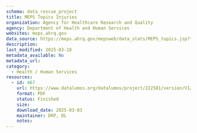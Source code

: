 ```yaml
---
schema: data_rescue_project 
title: MEPS Topics Injuries
organization: Agency for Healthcare Research and Quality
agency: Department of Health and Human Services
websites: meps.ahrq.gov
data_source: https://meps.ahrq.gov/mepsweb/data_stats/MEPS_topics.jsp?topicid=30Z-1
description: 
last_modified: 2025-03-18
metadata_available: No
metadata_url: 
category:
  - Health / Human Services
resources:
  - id: 467
    url: https://www.datalumos.org/datalumos/project/222581/version/V1/view
    format: PDF
    status: Finished
    size: 
    download_date: 2025-03-03
    maintainer: DRP, DL
    notes: 
---
```

